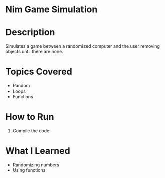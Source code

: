 # Nim Game Simulation

# Description
Simulates a game between a randomized computer and the user removing objects until there are none.

# Topics Covered
- Random
- Loops
- Functions

# How to Run
1. Compile the code:


# What I Learned
- Randomizing numbers
- Using functions
